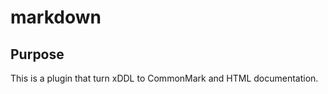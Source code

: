 markdown
========

Purpose
-------

This is a plugin that turn xDDL to CommonMark and HTML documentation.